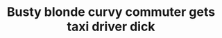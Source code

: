 ---
layout: post
title: Busty blonde curvy commuter gets taxi driver dick
duration: '09:54'
view: 225
rate: 2
video: 'http://fantasti.cc/embed/837847/'
category:
 - blowjob
 - brunette
 - gorgeous
 - outdoor
tags: 
 - sucked
 - fucked
priority: 0.9
changefreq: daily
---